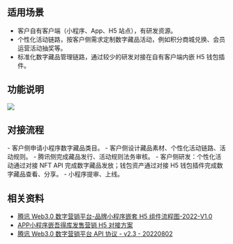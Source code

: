 ## 适用场景
- 客户自有客户端（小程序、App、H5 站点），有研发资源。
- 个性化活动链路，按客户侧需求定制数字藏品活动，例如积分商城兑换、会员运营活动抽奖等。
- 标准化数字藏品管理链路，通过较少的研发对接在自有客户端内嵌 H5 钱包插件。

## 功能说明

 ![](https://qcloudimg.tencent-cloud.cn/raw/b4e58ff593c087e431dd65d39de95689.png)

## 对接流程
<dx-steps>
- 客户侧申请小程序数字藏品类目。
- 客户侧设计藏品素材、个性化活动链路、活动规则。
- 腾讯侧完成藏品发行、活动规则法务审核。
- 客户侧研发：个性化活动通过对接 NFT API 完成数字藏品发放；钱包资产通过对接 H5 钱包插件完成数字藏品查看、分享。
- 小程序提审、上线。
</dx-steps>


## 相关资料
- [腾讯 Web3.0 数字营销平台-品牌小程序嵌套 H5 组件流程图-2022-V1.0](https://doc.weixin.qq.com/flowchart/f3_ALUAAwY5ACgOgdvXVMKS0yM8SMESf?scode=AJEAIQdfAAomG6j091ALUAAwY5ACg&)
- [APP小程序嵌吾得库发售营销 H5 对接方案](https://doc.weixin.qq.com/doc/w3_AJsAcAZ_ACcQy3ggqUETyuE4uGQYz?scode=AJEAIQdfAAoY1g6e6VAJsAcAZ_ACc)
- [腾讯 Web3.0 数字营销平台 API 协议 - v2.3 - 20220802](https://doc.weixin.qq.com/doc/w3_AQ0ARgYnABA7hHdTcPUQLeL11xhPS)
